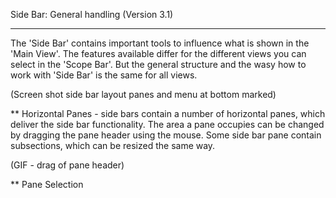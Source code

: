 Side Bar: General handling (Version 3.1)
***

The 'Side Bar' contains important tools to influence what is shown in the 'Main View'. The features available differ for the different views you can select in the 'Scope Bar'. But the general structure and the wasy how to work with 'Side Bar' is the same for all views.

(Screen shot  side bar layout panes and menu at bottom marked)


** Horizontal Panes - side bars contain a number of horizontal panes, which deliver the side bar functionality. The area a pane occupies can be changed by dragging the pane header using the mouse. Some side bar pane contain subsections, which can be resized the same way.

(GIF - drag of pane header)

** Pane Selection